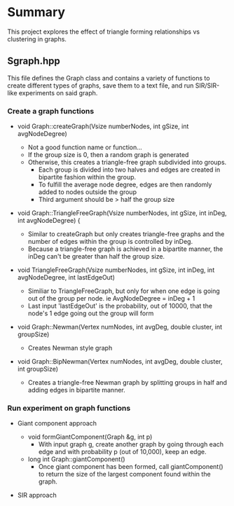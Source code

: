 # Summary
This project explores the effect of triangle forming relationships vs clustering in graphs. 

## Sgraph.hpp
This file defines the Graph class and contains a variety of functions to create different types of graphs, save them to a text file, and run SIR/SIR-like experiments on said graph.

### Create a graph functions

- void Graph::createGraph(Vsize numberNodes, int gSize, int avgNodeDegree)
    - Not a good function name or function...
    - If the group size is 0, then a random graph is generated
    - Otherwise, this creates a triangle-free graph subdivided into groups.
        - Each group is divided into two halves and edges are created in bipartite fashion within the group.
        - To fulfill the average node degree, edges are then randomly added to nodes outside the group
        - Third argument should be > half the group size
        
- void Graph::TriangleFreeGraph(Vsize numberNodes, int gSize, int inDeg, int avgNodeDegree) {
    - Similar to createGraph but only creates triangle-free graphs and the number of edges within the group is controlled by inDeg.
    - Because a triangle-free graph is achieved in a bipartite manner, the inDeg can't be greater than half the group size.
    
- void TriangleFreeGraph(Vsize numberNodes, int gSize, int inDeg, int avgNodeDegree, int lastEdgeOut)
    - Similiar to TriangleFreeGraph, but only for when one edge is going out of the group per node. ie AvgNodeDegree = inDeg + 1 
    - Last input 'lastEdgeOut' is the probability, out of 10000, that the node's 1 edge going out the group will form
    
- void Graph::Newman(Vertex numNodes, int avgDeg, double cluster, int groupSize)
    - Creates Newman style graph
    
- void Graph::BipNewman(Vertex numNodes, int avgDeg, double cluster, int groupSize)
    - Creates a triangle-free Newman graph by splitting groups in half and adding edges in bipartite manner.
    
### Run experiment on graph functions
- Giant component approach
    - void formGiantComponent(Graph &g, int p)
        - With input graph g, create another graph by going through each edge and with probability p (out of 10,000), keep an edge.
    - long int Graph::giantComponent()
        - Once giant component has been formed, call giantComponent() to return the size of the largest component found within the graph.
        
- SIR approach
